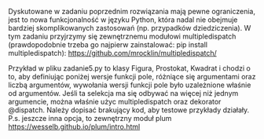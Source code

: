 Dyskutowane w zadaniu poprzednim rozwiązania mają pewne ograniczenia, jest to nowa funkcjonalność
w języku Python, która nadal nie obejmuje bardziej skomplikowanych zastosowań (np. przypadków
dziedziczenia). W tym zadaniu przyjrzymy się zewnętrznemu modułowi multipledispatch (prawdopodobnie
trzeba go najpierw zainstalować: pip install multipledispatch):
https://github.com/mrocklin/multipledispatch/

Przykład w pliku zadanie5.py to klasy Figura, Prostokat, Kwadrat i chodzi o to, aby definiując poniżej wersje
funkcji pole, różniące się argumentami oraz liczbą argumentów, wywołania wersji funkcji pole było
uzależnione właśnie od argumentów. Jeśli ta selekcja ma się odbywać na więcej niż jednym argumencie, można
właśnie użyc multipledispatch oraz dekorator @dispatch. Należy dopisać brakujący kod, aby testowe przykłady
działały. P.s. jeszcze inna opcja, to zewnętrzny moduł plum
https://wesselb.github.io/plum/intro.html

